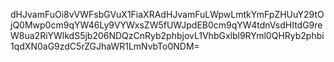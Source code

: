 dHJvamFuOi8vVWFsbGVuX1FiaXRAdHJvamFuLWpwLmtkYmFpZHUuY29tOjQ0Mwp0cm9qYW46Ly9VYWxsZW5fUWJpdEB0cm9qYW4tdnVsdHItdG9reW8ua2RiYWlkdS5jb206NDQzCnRyb2phbjovL1VhbGxlbl9RYml0QHRyb2phbi1qdXN0aG9zdC5rZGJhaWR1LmNvbTo0NDM=
